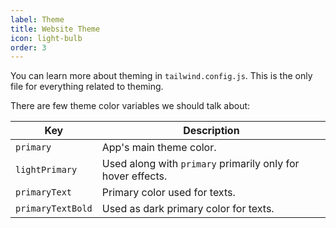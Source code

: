 ```yaml
---
label: Theme
title: Website Theme
icon: light-bulb
order: 3
---
```


You can learn more about theming in `tailwind.config.js`. This is the only file for everything related to theming.

There are few theme color variables we should talk about:

| Key               | Description                                                 |
| ----------------- | ----------------------------------------------------------- |
| `primary`         | App's main theme color.                                     |
| `lightPrimary`    | Used along with `primary` primarily only for hover effects. |
| `primaryText`     | Primary color used for texts.                               |
| `primaryTextBold` | Used as dark primary color for texts.                       |
